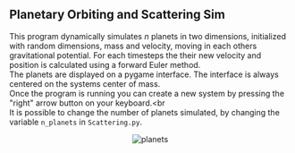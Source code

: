 ## Planetary Orbiting and Scattering Sim
This program dynamically simulates $n$ planets in two dimensions, initialized with random dimensions, mass and velocity, moving in each others gravitational potential. For each timesteps the their new velocity and position is calculated using a forward Euler method. <br>
The planets are displayed on a pygame interface. The interface is always centered on the systems center of mass.<br>
Once the program is running you can create a new system by pressing the "right" arrow button on your keyboard.<br <br>
It is possible to change the number of planets simulated, by changing the variable ``n_planets`` in ``Scattering.py``. 

<p align="center">
  <img src="https://user-images.githubusercontent.com/126679979/222162430-b1a5acc8-16ba-4f55-8469-a4727c3b8460.gif" alt="planets"/>
</p>

